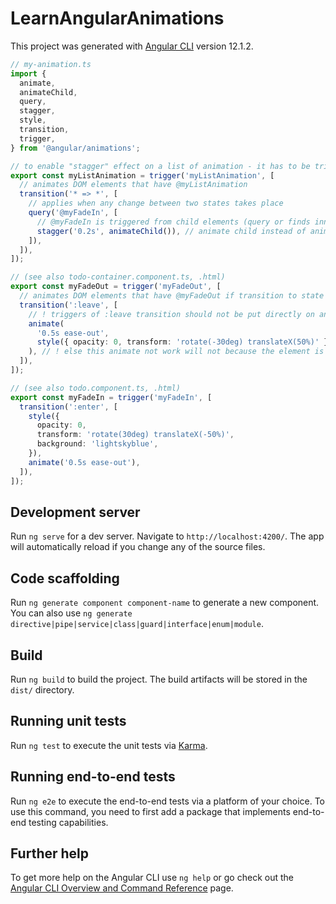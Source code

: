 # LearnAngularAnimations

This project was generated with [Angular CLI](https://github.com/angular/angular-cli) version 12.1.2.
<br>

```typescript
// my-animation.ts
import {
  animate,
  animateChild,
  query,
  stagger,
  style,
  transition,
  trigger,
} from '@angular/animations';

// to enable "stagger" effect on a list of animation - it has to be triggered on a parent DOM element
export const myListAnimation = trigger('myListAnimation', [
  // animates DOM elements that have @myListAnimation
  transition('* => *', [
    // applies when any change between two states takes place
    query('@myFadeIn', [
      // @myFadeIn is triggered from child elements (query or finds inner elements with this trigger 'myFadeIn')
      stagger('0.2s', animateChild()), // animate child instead of animating a parent with @myListAnimation trigger
    ]),
  ]),
]);

// (see also todo-container.component.ts, .html)
export const myFadeOut = trigger('myFadeOut', [
  // animates DOM elements that have @myFadeOut if transition to state ('leave') is met
  transition(':leave', [
    // ! triggers of :leave transition should not be put directly on an element being removed
    animate(
      '0.5s ease-out',
      style({ opacity: 0, transform: 'rotate(-30deg) translateX(50%)' })
    ), // ! else this animate not work will not because the element is already removed along with the trigger
  ]),
]);

// (see also todo.component.ts, .html)
export const myFadeIn = trigger('myFadeIn', [
  transition(':enter', [
    style({
      opacity: 0,
      transform: 'rotate(30deg) translateX(-50%)',
      background: 'lightskyblue',
    }),
    animate('0.5s ease-out'),
  ]),
]);
```

## Development server

Run `ng serve` for a dev server. Navigate to `http://localhost:4200/`. The app will automatically reload if you change any of the source files.

## Code scaffolding

Run `ng generate component component-name` to generate a new component. You can also use `ng generate directive|pipe|service|class|guard|interface|enum|module`.

## Build

Run `ng build` to build the project. The build artifacts will be stored in the `dist/` directory.

## Running unit tests

Run `ng test` to execute the unit tests via [Karma](https://karma-runner.github.io).

## Running end-to-end tests

Run `ng e2e` to execute the end-to-end tests via a platform of your choice. To use this command, you need to first add a package that implements end-to-end testing capabilities.

## Further help

To get more help on the Angular CLI use `ng help` or go check out the [Angular CLI Overview and Command Reference](https://angular.io/cli) page.
